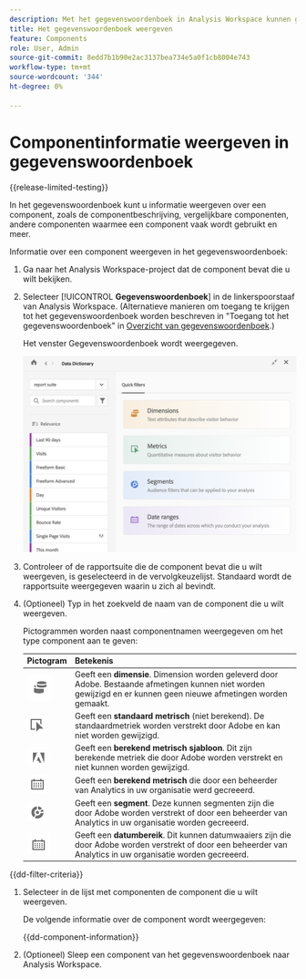 ```yaml
---
description: Met het gegevenswoordenboek in Analysis Workspace kunnen gebruikers de verschillende componenten in Analysis Workspace, waaronder het beoogde gebruik, die zijn goedgekeurd, duplicaten zijn, catalogiseren en bijhouden, enzovoort.
title: Het gegevenswoordenboek weergeven
feature: Components
role: User, Admin
source-git-commit: 8edd7b1b90e2ac3137bea734e5a0f1cb8004e743
workflow-type: tm+mt
source-wordcount: '344'
ht-degree: 0%

---
```


# Componentinformatie weergeven in gegevenswoordenboek

{{release-limited-testing}}

In het gegevenswoordenboek kunt u informatie weergeven over een component, zoals de componentbeschrijving, vergelijkbare componenten, andere componenten waarmee een component vaak wordt gebruikt en meer.

Informatie over een component weergeven in het gegevenswoordenboek:

1. Ga naar het Analysis Workspace-project dat de component bevat die u wilt bekijken.

1. Selecteer [!UICONTROL **Gegevenswoordenboek**] in de linkerspoorstaaf van Analysis Workspace. (Alternatieve manieren om toegang te krijgen tot het gegevenswoordenboek worden beschreven in &quot;Toegang tot het gegevenswoordenboek&quot; in [Overzicht van gegevenswoordenboek](/help/analyze/analysis-workspace/components/data-dictionary/data-dictionary-overview.md).)

   Het venster Gegevenswoordenboek wordt weergegeven.

   ![data-dictionary.png](assets/data-dictionary.png)

   <!--double-check this screenshot. I mocked the admin view up a bit to get rid of the Dictionary health tab.-->

1. Controleer of de rapportsuite die de component bevat die u wilt weergeven, is geselecteerd in de vervolgkeuzelijst. Standaard wordt de rapportsuite weergegeven waarin u zich al bevindt.

1. (Optioneel) Typ in het zoekveld de naam van de component die u wilt weergeven.

   Pictogrammen worden naast componentnamen weergegeven om het type component aan te geven:

   | Pictogram | Betekenis |
   |---------|----------|
   | ![Dimension-pictogram](assets/dimension-icon.png) | Geeft een **dimensie**. Dimension worden geleverd door Adobe. Bestaande afmetingen kunnen niet worden gewijzigd en er kunnen geen nieuwe afmetingen worden gemaakt. |
   | ![Metrisch pictogram](assets/default-metric-icon.png) | Geeft een **standaard metrisch** (niet berekend). De standaardmetriek worden verstrekt door Adobe en kan niet worden gewijzigd. |
   | ![Adobe-pictogram](assets/default-calc-metric-icon.png) | Geeft een **berekend metrisch sjabloon**. Dit zijn berekende metriek die door Adobe worden verstrekt en niet kunnen worden gewijzigd. |
   | ![Pictogram Rekenmachine](assets/calculated-metric-icon-created.png) | Geeft een **berekend metrisch** die door een beheerder van Analytics in uw organisatie werd gecreeerd. <!-- Delete all the comments... Components with this icon can be modified by an Analytics administrator. New calculated metrics can be created by an Analytics administrator, as described in [Metrics](/help/analyze/analysis-workspace/components/apply-create-metrics.md). --> |
   | ![Segmentpictogram](assets/segment-icon.png) | Geeft een **segment**. Deze kunnen segmenten zijn die door Adobe worden verstrekt of door een beheerder van Analytics in uw organisatie worden gecreeerd.<!-- Segments that were created byComponents with this icon can be modified by an Analytics administrator, as described in [Edit component entries in the Data Dictionary](/help/analyze/analysis-workspace/components/data-dictionary/edit-entries-data-dictionary.md). New calculated metrics can also be created by an Analytics administrator, as described in [Metrics](/help/analyze/analysis-workspace/components/apply-create-metrics.md). --> |
   | ![Pictogram Datumbereik](assets/date-range-icon.png) | Geeft een **datumbereik**. Dit kunnen datumwaaiers zijn die door Adobe worden verstrekt of door een beheerder van Analytics in uw organisatie worden gecreeerd. <!-- Components with this icon can be modified by an Analytics administrator. New date ranges can also be created by an Analytics administrator, as described in [Create custom date ranges](/help/analyze/analysis-workspace/components/calendar-date-ranges/custom-date-ranges.md). --> |

{{dd-filter-criteria}}

1. Selecteer in de lijst met componenten de component die u wilt weergeven.

   De volgende informatie over de component wordt weergegeven:

   {{dd-component-information}}

1. (Optioneel) Sleep een component van het gegevenswoordenboek naar Analysis Workspace.